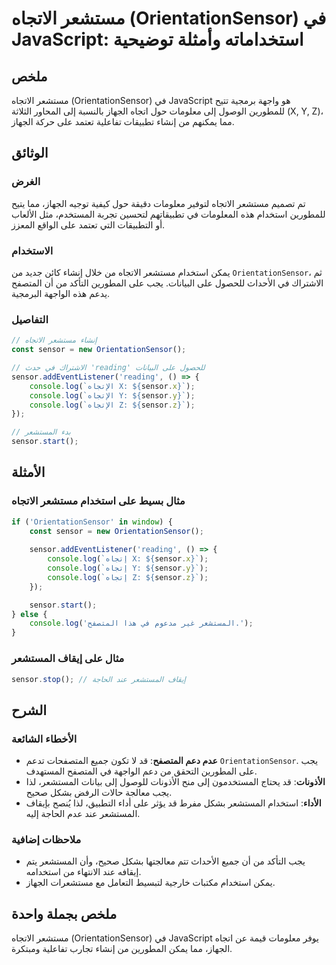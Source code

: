 <!--
Meta Description: # مستشعر الاتجاه (OrientationSensor) في JavaScript: استخداماته وأمثلة توضيحية ## ملخص مستشعر الاتجاه (OrientationSensor) في JavaScript هو واجهة برمجية...
Meta Keywords: sensor, على, orientationsensor, المستشعر, مستشعر
-->

# مستشعر الاتجاه (OrientationSensor) في JavaScript: استخداماته وأمثلة توضيحية

## ملخص
مستشعر الاتجاه (OrientationSensor) في JavaScript هو واجهة برمجية تتيح للمطورين الوصول إلى معلومات حول اتجاه الجهاز بالنسبة إلى المحاور الثلاثة (X, Y, Z)، مما يمكنهم من إنشاء تطبيقات تفاعلية تعتمد على حركة الجهاز.

## الوثائق
### الغرض
تم تصميم مستشعر الاتجاه لتوفير معلومات دقيقة حول كيفية توجيه الجهاز، مما يتيح للمطورين استخدام هذه المعلومات في تطبيقاتهم لتحسين تجربة المستخدم، مثل الألعاب أو التطبيقات التي تعتمد على الواقع المعزز.

### الاستخدام
يمكن استخدام مستشعر الاتجاه من خلال إنشاء كائن جديد من `OrientationSensor`، ثم الاشتراك في الأحداث للحصول على البيانات. يجب على المطورين التأكد من أن المتصفح يدعم هذه الواجهة البرمجية.

### التفاصيل
```javascript
// إنشاء مستشعر الاتجاه
const sensor = new OrientationSensor();

// الاشتراك في حدث 'reading' للحصول على البيانات
sensor.addEventListener('reading', () => {
    console.log(`الإتجاه X: ${sensor.x}`);
    console.log(`الإتجاه Y: ${sensor.y}`);
    console.log(`الإتجاه Z: ${sensor.z}`);
});

// بدء المستشعر
sensor.start();
```

## الأمثلة
### مثال بسيط على استخدام مستشعر الاتجاه
```javascript
if ('OrientationSensor' in window) {
    const sensor = new OrientationSensor();
    
    sensor.addEventListener('reading', () => {
        console.log(`إتجاه X: ${sensor.x}`);
        console.log(`إتجاه Y: ${sensor.y}`);
        console.log(`إتجاه Z: ${sensor.z}`);
    });

    sensor.start();
} else {
    console.log('المستشعر غير مدعوم في هذا المتصفح.');
}
```

### مثال على إيقاف المستشعر
```javascript
sensor.stop(); // إيقاف المستشعر عند الحاجة
```

## الشرح
### الأخطاء الشائعة
- **عدم دعم المتصفح**: قد لا تكون جميع المتصفحات تدعم `OrientationSensor`. يجب على المطورين التحقق من دعم الواجهة في المتصفح المستهدف.
- **الأذونات**: قد يحتاج المستخدمون إلى منح الأذونات للوصول إلى بيانات المستشعر، لذا يجب معالجة حالات الرفض بشكل صحيح.
- **الأداء**: استخدام المستشعر بشكل مفرط قد يؤثر على أداء التطبيق، لذا يُنصح بإيقاف المستشعر عند عدم الحاجة إليه.

### ملاحظات إضافية
- يجب التأكد من أن جميع الأحداث تتم معالجتها بشكل صحيح، وأن المستشعر يتم إيقافه عند الانتهاء من استخدامه.
- يمكن استخدام مكتبات خارجية لتبسيط التعامل مع مستشعرات الجهاز.

## ملخص بجملة واحدة
مستشعر الاتجاه (OrientationSensor) في JavaScript يوفر معلومات قيمة عن اتجاه الجهاز، مما يمكن المطورين من إنشاء تجارب تفاعلية ومبتكرة.
